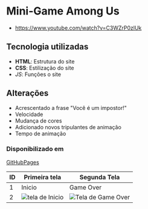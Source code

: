 # Mini-Game  Among Us
* https://www.youtube.com/watch?v=C3WZrP0zlUk

## Tecnologia utilizadas
- **HTML**: Estrutura do site
- __CSS__: Estilização do site
- *_JS_*: Funções o site

## Alterações

* Acrescentado a frase "Você é um impostor!"
* Velocidade
* Mudança de cores
* Adicionado novos tripulantes de animação
* Tempo de animação

### Disponibilizado em
[GitHubPages](https://fabioramos-02.github.io/amongUs/)

| ID | Primeira tela | Segunda Tela |
|----|---------------|--------------|
| 1 | Inicio   | Game Over |
| 2 | ![tela de Inicio](https://user-images.githubusercontent.com/100212995/162978938-4d866ffe-4cbb-444d-a444-27ef6b2eddd7.png) | ![Tela de Game Over](https://user-images.githubusercontent.com/100212995/162979092-348fd98c-46f9-4d70-99a2-93bb78f67abb.png) |
